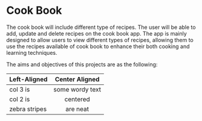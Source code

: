# Cook Book
The cook book will include different type of recipes. The user will be able to add, update and delete recipes on the cook book app. The app is mainly designed to allow users to view different types of recipes, allowing them to use the recipes available of cook book to enhance their both cooking and learning techniques. 

The aims and objectives of this projects are as the following:

| Left-Aligned  | Center Aligned  | 
| :------------ |:---------------:|
| col 3 is      | some wordy text |
| col 2 is      | centered        |
| zebra stripes | are neat        |
